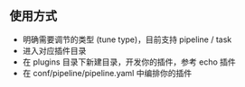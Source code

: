## 使用方式

- 明确需要调节的类型 (tune type)，目前支持 pipeline / task
- 进入对应插件目录
- 在 plugins 目录下新建目录，开发你的插件，参考 echo 插件
- 在 conf/pipeline/pipeline.yaml 中编排你的插件

